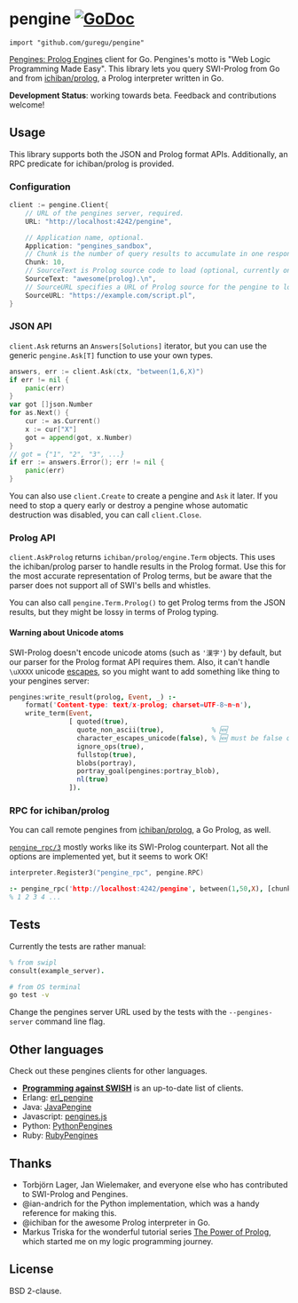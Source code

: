 # pengine [![GoDoc](https://godoc.org/github.com/guregu/pengine?status.svg)](https://godoc.org/github.com/guregu/pengine)
`import "github.com/guregu/pengine"`

[Pengines: Prolog Engines](https://www.swi-prolog.org/pldoc/doc_for?object=section(%27packages/pengines.html%27)) client for Go.
Pengines's motto is "Web Logic Programming Made Easy". This library lets you query SWI-Prolog from Go and from [ichiban/prolog](https://github.com/ichiban/prolog), a Prolog interpreter written in Go.

**Development Status**: working towards beta. Feedback and contributions welcome!

## Usage

This library supports both the JSON and Prolog format APIs. Additionally, an RPC predicate for ichiban/prolog is provided.

### Configuration

```go
client := pengine.Client{
    // URL of the pengines server, required.
    URL: "http://localhost:4242/pengine",

    // Application name, optional.
    Application: "pengines_sandbox",
    // Chunk is the number of query results to accumulate in one response. 1 by default.
    Chunk: 10,
    // SourceText is Prolog source code to load (optional, currently only supported for the JSON format).
    SourceText: "awesome(prolog).\n",
    // SourceURL specifies a URL of Prolog source for the pengine to load (optional).
    SourceURL: "https://example.com/script.pl",
}
```

### JSON API

`client.Ask` returns an `Answers[Solutions]` iterator, but you can use the generic `pengine.Ask[T]` function to use your own types.

```go
answers, err := client.Ask(ctx, "between(1,6,X)")
if err != nil {
	panic(err)
}
var got []json.Number
for as.Next() {
	cur := as.Current()
	x := cur["X"]
	got = append(got, x.Number)
}
// got = {"1", "2", "3", ...}
if err := answers.Error(); err != nil {
	panic(err)
}
```

You can also use `client.Create` to create a pengine and `Ask` it later. If you need to stop a query early or destroy a pengine whose automatic destruction was disabled, you can call `client.Close`.

### Prolog API

`client.AskProlog` returns `ichiban/prolog/engine.Term` objects. This uses the ichiban/prolog parser to handle results in the Prolog format. Use this for the most accurate representation of Prolog terms, but be aware that the parser does not support all of SWI's bells and whistles.

You can also call `pengine.Term.Prolog()` to get Prolog terms from the JSON results, but they might be lossy in terms of Prolog typing.

#### Warning about Unicode atoms

SWI-Prolog doesn't encode unicode atoms (such as `'漢字'`) by default, but our parser for the Prolog format API requires them. Also, it can't handle `\uXXXX` unicode [escapes](https://www.swi-prolog.org/pldoc/man?section=charescapes), so you might want to add something like thing to your pengines server:

```prolog
pengines:write_result(prolog, Event, _) :-
    format('Content-type: text/x-prolog; charset=UTF-8~n~n'),
    write_term(Event,
               [ quoted(true),
                 quote_non_ascii(true),            % 🆕
                 character_escapes_unicode(false), % 🆕 must be false or you might see "no solutions found" errors!
                 ignore_ops(true),
                 fullstop(true),
                 blobs(portray),
                 portray_goal(pengines:portray_blob),
                 nl(true)
               ]).
```

### RPC for ichiban/prolog

You can call remote pengines from [ichiban/prolog](https://github.com/ichiban/prolog), a Go Prolog, as well.

[`pengine_rpc/3`](https://www.swi-prolog.org/pldoc/man?predicate=pengine_rpc/3) mostly works like its SWI-Prolog counterpart.
Not all the options are implemented yet, but it seems to work OK!

```go
interpreter.Register3("pengine_rpc", pengine.RPC)
```

```prolog
:- pengine_rpc('http://localhost:4242/pengine', between(1,50,X), [chunk(10)]), write(X), nl.
% 1 2 3 4 ...
```

## Tests

Currently the tests are rather manual:

```prolog
% from swipl
consult(example_server).
```

```bash
# from OS terminal
go test -v
```

Change the pengines server URL used by the tests with the `--pengines-server` command line flag.

## Other languages

Check out these pengines clients for other languages.

- **[Programming against SWISH](https://github.com/SWI-Prolog/swish/tree/master/client)** is an up-to-date list of clients.
- Erlang: [erl_pengine](https://github.com/Limmen/erl_pengine)
- Java: [JavaPengine](https://github.com/Anniepoo/JavaPengine)
- Javascript: [pengines.js](https://pengines.swi-prolog.org/docs/documentation.html)
- Python: [PythonPengines](https://github.com/ian-andrich/PythonPengines)
- Ruby: [RubyPengines](https://github.com/simularity/RubyPengine)

## Thanks

- Torbjörn Lager, Jan Wielemaker, and everyone else who has contributed to SWI-Prolog and Pengines.
- @ian-andrich for the Python implementation, which was a handy reference for making this.
- @ichiban for the awesome Prolog interpreter in Go.
- Markus Triska for the wonderful tutorial series [The Power of Prolog](https://www.metalevel.at/prolog), which started me on my logic programming journey.

## License

BSD 2-clause.

